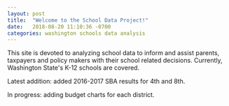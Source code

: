 ```yaml
---
layout: post
title:  "Welcome to the School Data Project!"
date:   2018-08-20 11:10:36 -0700
categories: washington schools data analysis
---
```

This site is devoted to analyzing school data to inform and assist parents, taxpayers and policy makers with their school related decisions.
Currently, Washington State's K-12 schools are covered.

Latest addition: added 2016-2017 SBA results for 4th and 8th.

In progress: adding budget charts for each district.
